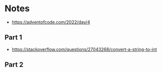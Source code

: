 # Notes

- https://adventofcode.com/2022/day/4

## Part 1

- https://stackoverflow.com/questions/27043268/convert-a-string-to-int

## Part 2
